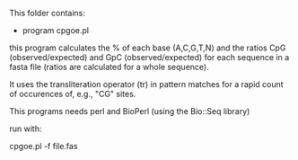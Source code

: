 This folder contains:


* program cpgoe.pl

this program calculates the % of each base (A,C,G,T,N) and the ratios CpG (observed/expected) and GpC (observed/expected) for each sequence in a fasta file (ratios are calculated for a whole sequence).

It uses the transliteration operator (tr) in pattern matches for a rapid count of occurences of, e.g., "CG" sites.

This programs needs perl and BioPerl (using the Bio::Seq library)

run with: 

cpgoe.pl -f  file.fas
